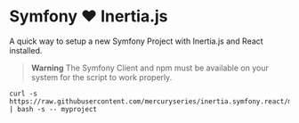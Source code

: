 # Symfony ❤️ Inertia.js

A quick way to setup a new Symfony Project with Inertia.js and React installed.

> **Warning**
> The Symfony Client and npm must be available on your system for the script to work properly.

```shell
curl -s https://raw.githubusercontent.com/mercuryseries/inertia.symfony.react/main/build.sh | bash -s -- myproject
```
